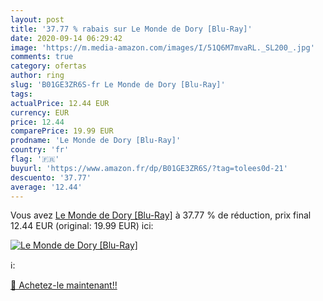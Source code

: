 ```yaml
---
layout: post
title: '37.77 % rabais sur Le Monde de Dory [Blu-Ray]'
date: 2020-09-14 06:29:42
image: 'https://m.media-amazon.com/images/I/51Q6M7mvaRL._SL200_.jpg'
comments: true
category: ofertas
author: ring
slug: 'B01GE3ZR6S-fr Le Monde de Dory [Blu-Ray]'
tags: 
actualPrice: 12.44 EUR
currency: EUR
price: 12.44
comparePrice: 19.99 EUR
prodname: 'Le Monde de Dory [Blu-Ray]'
country: 'fr'
flag: '🇫🇷'
buyurl: 'https://www.amazon.fr/dp/B01GE3ZR6S/?tag=tolees0d-21'
descuento: '37.77'
average: '12.44'
---
```


Vous avez [Le Monde de Dory [Blu-Ray]](https://www.amazon.fr/dp/B01GE3ZR6S/?tag=tolees0d-21)  à  37.77 % de réduction, prix final  12.44 EUR (original: 19.99 EUR) ici:

[![Le Monde de Dory [Blu-Ray]](https://m.media-amazon.com/images/I/51Q6M7mvaRL._SL200_.jpg)](https://www.amazon.fr/dp/B01GE3ZR6S/?tag=tolees0d-21)

ℹ️:


[🛒 Achetez-le maintenant!!](https://www.amazon.fr/dp/B01GE3ZR6S/?tag=tolees0d-21)
